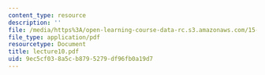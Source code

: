 ```yaml
---
content_type: resource
description: ''
file: /media/https%3A/open-learning-course-data-rc.s3.amazonaws.com/15-063-communicating-with-data-summer-2003/9ec5cf038a5cb8795279df96fb0a19d7_lecture10.pdf
file_type: application/pdf
resourcetype: Document
title: lecture10.pdf
uid: 9ec5cf03-8a5c-b879-5279-df96fb0a19d7
---
```

